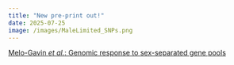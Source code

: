 ```yaml
---
title: "New pre-print out!"
date: 2025-07-25
image: /images/MaleLimited_SNPs.png
---
```


[Melo-Gavin *et al.*: Genomic response to sex-separated gene pools](https://www.biorxiv.org/content/10.1101/2025.07.18.665591v1.full.pdf)
